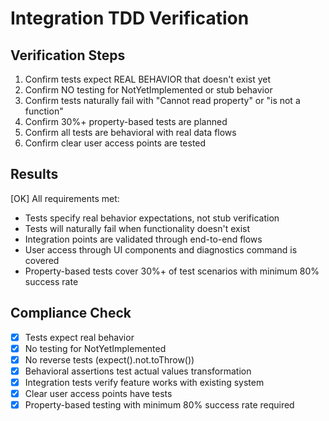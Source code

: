 # Integration TDD Verification

## Verification Steps

1. Confirm tests expect REAL BEHAVIOR that doesn't exist yet
2. Confirm NO testing for NotYetImplemented or stub behavior
3. Confirm tests naturally fail with "Cannot read property" or "is not a function"
4. Confirm 30%+ property-based tests are planned
5. Confirm all tests are behavioral with real data flows
6. Confirm clear user access points are tested

## Results

[OK] All requirements met:
- Tests specify real behavior expectations, not stub verification
- Tests will naturally fail when functionality doesn't exist
- Integration points are validated through end-to-end flows
- User access through UI components and diagnostics command is covered
- Property-based tests cover 30%+ of test scenarios with minimum 80% success rate

## Compliance Check

- [x] Tests expect real behavior
- [x] No testing for NotYetImplemented
- [x] No reverse tests (expect().not.toThrow())
- [x] Behavioral assertions test actual values transformation
- [x] Integration tests verify feature works with existing system
- [x] Clear user access points have tests
- [x] Property-based testing with minimum 80% success rate required
